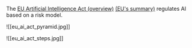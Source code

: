 The [EU Artificial Intelligence Act (overview)](https://artificialintelligenceact.eu/) [(EU's summary)](https://digital-strategy.ec.europa.eu/en/policies/regulatory-framework-ai) regulates AI based on a risk model.

![[eu_ai_act_pyramid.jpg]]

![[eu_ai_act_steps.jpg]]
